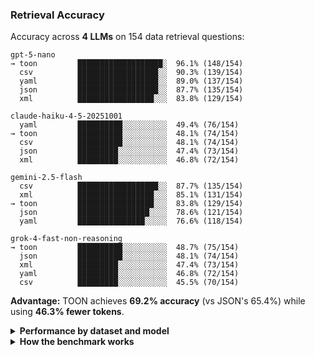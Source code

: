 ### Retrieval Accuracy

Accuracy across **4 LLMs** on 154 data retrieval questions:

```
gpt-5-nano
→ toon         ███████████████████░  96.1% (148/154)
  csv          ██████████████████░░  90.3% (139/154)
  yaml         ██████████████████░░  89.0% (137/154)
  json         ██████████████████░░  87.7% (135/154)
  xml          █████████████████░░░  83.8% (129/154)

claude-haiku-4-5-20251001
  yaml         ██████████░░░░░░░░░░  49.4% (76/154)
→ toon         ██████████░░░░░░░░░░  48.1% (74/154)
  csv          ██████████░░░░░░░░░░  48.1% (74/154)
  json         █████████░░░░░░░░░░░  47.4% (73/154)
  xml          █████████░░░░░░░░░░░  46.8% (72/154)

gemini-2.5-flash
  csv          ██████████████████░░  87.7% (135/154)
  xml          █████████████████░░░  85.1% (131/154)
→ toon         █████████████████░░░  83.8% (129/154)
  json         ████████████████░░░░  78.6% (121/154)
  yaml         ███████████████░░░░░  76.6% (118/154)

grok-4-fast-non-reasoning
→ toon         ██████████░░░░░░░░░░  48.7% (75/154)
  json         ██████████░░░░░░░░░░  48.1% (74/154)
  xml          █████████░░░░░░░░░░░  47.4% (73/154)
  yaml         █████████░░░░░░░░░░░  46.8% (72/154)
  csv          █████████░░░░░░░░░░░  45.5% (70/154)
```

**Advantage:** TOON achieves **69.2% accuracy** (vs JSON's 65.4%) while using **46.3% fewer tokens**.

<details>
<summary><strong>Performance by dataset and model</strong></summary>

#### Performance by Dataset

##### Uniform employee records (TOON optimal format)

| Format | Accuracy | Tokens | Correct/Total |
| ------ | -------- | ------ | ------------- |
| `csv` | 67.0% | 2,337 | 134/200 |
| `toon` | 66.5% | 2,483 | 133/200 |
| `yaml` | 65.5% | 4,969 | 131/200 |
| `json` | 63.5% | 6,347 | 127/200 |
| `xml` | 66.5% | 7,314 | 133/200 |

##### E-commerce orders with nested structures

| Format | Accuracy | Tokens | Correct/Total |
| ------ | -------- | ------ | ------------- |
| `toon` | 78.8% | 5,967 | 126/160 |
| `csv` | 71.9% | 6,735 | 115/160 |
| `yaml` | 71.9% | 7,328 | 115/160 |
| `json` | 73.1% | 9,694 | 117/160 |
| `xml` | 73.8% | 10,992 | 118/160 |

##### Time-series analytics data

| Format | Accuracy | Tokens | Correct/Total |
| ------ | -------- | ------ | ------------- |
| `csv` | 67.6% | 1,393 | 92/136 |
| `toon` | 67.6% | 1,515 | 92/136 |
| `yaml` | 64.7% | 2,938 | 88/136 |
| `json` | 68.4% | 3,665 | 93/136 |
| `xml` | 66.2% | 4,376 | 90/136 |

##### Top 100 GitHub repositories

| Format | Accuracy | Tokens | Correct/Total |
| ------ | -------- | ------ | ------------- |
| `csv` | 64.2% | 8,513 | 77/120 |
| `toon` | 62.5% | 8,745 | 75/120 |
| `yaml` | 57.5% | 13,129 | 69/120 |
| `json` | 55.0% | 15,145 | 66/120 |
| `xml` | 53.3% | 17,095 | 64/120 |

#### Performance by Model

##### gpt-5-nano

| Format | Accuracy | Correct/Total |
| ------ | -------- | ------------- |
| `toon` | 96.1% | 148/154 |
| `csv` | 90.3% | 139/154 |
| `yaml` | 89.0% | 137/154 |
| `json` | 87.7% | 135/154 |
| `xml` | 83.8% | 129/154 |

##### claude-haiku-4-5-20251001

| Format | Accuracy | Correct/Total |
| ------ | -------- | ------------- |
| `yaml` | 49.4% | 76/154 |
| `toon` | 48.1% | 74/154 |
| `csv` | 48.1% | 74/154 |
| `json` | 47.4% | 73/154 |
| `xml` | 46.8% | 72/154 |

##### gemini-2.5-flash

| Format | Accuracy | Correct/Total |
| ------ | -------- | ------------- |
| `csv` | 87.7% | 135/154 |
| `xml` | 85.1% | 131/154 |
| `toon` | 83.8% | 129/154 |
| `json` | 78.6% | 121/154 |
| `yaml` | 76.6% | 118/154 |

##### grok-4-fast-non-reasoning

| Format | Accuracy | Correct/Total |
| ------ | -------- | ------------- |
| `toon` | 48.7% | 75/154 |
| `json` | 48.1% | 74/154 |
| `xml` | 47.4% | 73/154 |
| `yaml` | 46.8% | 72/154 |
| `csv` | 45.5% | 70/154 |

</details>

<details>
<summary><strong>How the benchmark works</strong></summary>

#### What's Being Measured

This benchmark tests **LLM comprehension and data retrieval accuracy** across different input formats. Each LLM receives formatted data and must answer questions about it (this does **not** test model's ability to generate TOON output).

#### Datasets Tested

Four datasets designed to test different structural patterns:

1. **Tabular** (100 employee records): Uniform objects with identical fields – optimal for TOON's tabular format.
2. **Nested** (50 e-commerce orders): Complex structures with nested customer objects and item arrays.
3. **Analytics** (60 days of metrics): Time-series data with dates and numeric values.
4. **GitHub** (100 repositories): Real-world data from top GitHub repos by stars.

#### Question Types

154 questions are generated dynamically across three categories:

- **Field retrieval (40%)**: Direct value lookups or values that can be read straight off a record (including booleans and simple counts such as array lengths)
  - Example: "What is Alice's salary?" → `75000`
  - Example: "How many items are in order ORD-0042?" → `3`
  - Example: "What is the customer name for order ORD-0042?" → `John Doe`

- **Aggregation (32%)**: Dataset-level totals and averages plus single-condition filters (counts, sums, min/max comparisons)
  - Example: "How many employees work in Engineering?" → `17`
  - Example: "What is the total revenue across all orders?" → `45123.50`
  - Example: "How many employees have salary > 80000?" → `23`

- **Filtering (28%)**: Multi-condition queries requiring compound logic (AND constraints across fields)
  - Example: "How many employees in Sales have salary > 80000?" → `5`
  - Example: "How many active employees have more than 10 years of experience?" → `8`

#### Evaluation Process

1. **Format conversion:** Each dataset is converted to all 5 formats (TOON, CSV, XML, JSON, YAML).
2. **Query LLM**: Each model receives formatted data + question in a prompt and extracts the answer.
3. **Validate with LLM-as-judge**: `gpt-5-nano` validates if the answer is semantically correct (e.g., `50000` = `$50,000`, `Engineering` = `engineering`, `2025-01-01` = `January 1, 2025`).

#### Models & Configuration

- **Models tested**: `gpt-5-nano`, `claude-haiku-4-5-20251001`, `gemini-2.5-flash`, `grok-4-fast-non-reasoning`
- **Token counting**: Using `gpt-tokenizer` with `o200k_base` encoding (GPT-5 tokenizer)
- **Temperature**: Not set (models use their defaults)
- **Total evaluations**: 154 questions × 5 formats × 4 models = 3,080 LLM calls

</details>

